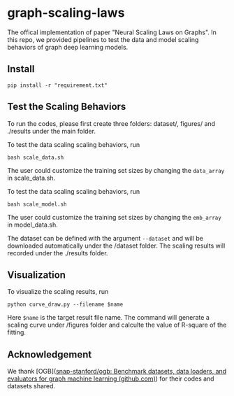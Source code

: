 # graph-scaling-laws

The offical implementation of paper "Neural Scaling Laws on Graphs". In this repo, we provided pipelines to test the data and model scaling behaviors of graph deep learning models.

## Install

```
pip install -r "requirement.txt"
```

## Test the Scaling Behaviors

To run the codes, please first create three folders: dataset/, figures/ and ./results under the main folder.

To test the data scaling scaling behaviors, run

```
bash scale_data.sh
```

The user could customize the training set sizes by changing the `data_array` in scale_data.sh.

To test the data scaling scaling behaviors, run

```
bash scale_model.sh
```

The user could customize the training set sizes by changing the `emb_array` in model_data.sh.

The dataset can be defined with the argument `--dataset` and will be downloaded automatically under the /dataset folder. The scaling results will recorded under the ./results folder.

## Visualization

To visualize the scaling results, run

```
python curve_draw.py --filename $name
```

Here `$name` is the target result file name. The command will generate a scaling curve under /figures folder and calculte the value of R-square of the fitting.

## Acknowledgement

We thank [OGB]([snap-stanford/ogb: Benchmark datasets, data loaders, and evaluators for graph machine learning (github.com)](https://github.com/snap-stanford/ogb))  for their codes and datasets shared.
